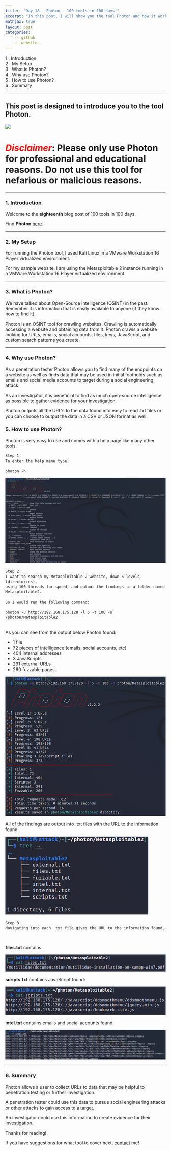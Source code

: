 ```yaml
---
title:  "Day 18 - Photon - 100 tools in 100 days!"
excerpt: "In this post, I will show you the tool Photon and how it works."
mathjax: true
layout: post
categories:
    -- github
    -- website
---
```


1 . Introduction
<br>
2 . My Setup
<br>
3 . What is Photon?
<br>
4 . Why use Photon?
<br>
5 . How to use Photon?
<br>
6 . Summary

---

## This post is designed to introduce you to the tool Photon.

![](https://camo.githubusercontent.com/ed78bd3eda629d834704adf5594bbe8526e6bcbc431cb4cc180cacb5160234ae/68747470733a2f2f696d6167652e6962622e636f2f68354f5a414b2f70686f746f6e736d616c6c2e706e67)

# <span style="color:red">***Disclaimer***</span>: **Please only use Photon for professional and educational reasons. Do not use this tool for nefarious or malicious reasons.**

---

### 1. **Introduction**

Welcome to the **eighteenth** blog post of 100 tools in 100 days.<br> 


Find **Photon** [here](https://github.com/s0md3v/Photon).

---

### 2. **My Setup**

For running the Photon tool, I used Kali Linux in a VMware Workstation 16 Player virtualized environment.

For my sample website, I am using the Metasploitable 2 instance running in a VMWare Workstation 16 Player virtualized environment. 

---

### 3. **What is Photon?**

We have talked about Open-Source Intelligence (OSINT) in the past. Remember it is information that is easily available to anyone (if they know how to find it).

Photon is an OSINT tool for crawling websites. Crawling is automatically accessing a website and obtaining data from it. Photon crawls a website looking for URLs, emails, social accounts, files, keys, JavaScript, and custom search patterns you create. 

---

### 4. **Why use Photon?**

As a penetration tester Photon allows you to find many of the endpoints on a website as well as finds data that may be used in initial footholds such as emails and social media accounts to target during a social engineering attack.

As an investigator, it is beneficial to find as much open-source intelligence as possible to gather evidence for your investigation.

Photon outputs all the URL's to the data found into easy to read .txt files or you can choose to output the data in a CSV or JSON format as well. 

### 5. **How to use Photon?**

Photon is very easy to use and comes with a help page like many other tools.

    Step 1:
    To enter the help menu type:

    photon -h

![](https://raw.githubusercontent.com/matthewomccorkle/matthewomccorkle.github.io/master/_posts/assets/100%20tools/photon/photon6.PNG)

    Step 2:
    I want to search my Metasploitable 2 website, down 5 levels (directories), 
    using 100 threads for speed, and output the findings to a folder named 
    Metasploitable2.

    So I would run the following command:

    photon -u http://192.168.175.128 -l 5 -t 100 -o /photon/Metasploitable2

<br>
As you can see from the output below Photon found:

- 1 file<br>
- 72 pieces of intelligence (emails, social accounts, etc)<br>
- 404 internal addresses<br>
- 3 JavaScripts<br>
- 291 external URLs<br>
- 260 fuzzable pages.<br>

![](https://raw.githubusercontent.com/matthewomccorkle/matthewomccorkle.github.io/master/_posts/assets/100%20tools/photon/photon1.PNG)

All of the findings are output into .txt files with the URL to the information found.

![](https://raw.githubusercontent.com/matthewomccorkle/matthewomccorkle.github.io/master/_posts/assets/100%20tools/photon/photon2.PNG)

    Step 3:
    Navigating into each .txt file gives the URL to the information found. 

<br>

**files.txt** contains:

![](https://raw.githubusercontent.com/matthewomccorkle/matthewomccorkle.github.io/master/_posts/assets/100%20tools/photon/photon3.PNG)

**scripts.txt** contains JavaScript found:

![](https://raw.githubusercontent.com/matthewomccorkle/matthewomccorkle.github.io/master/_posts/assets/100%20tools/photon/photon4.PNG)

**intel.txt** contains emails and social accounts found:

![](https://raw.githubusercontent.com/matthewomccorkle/matthewomccorkle.github.io/master/_posts/assets/100%20tools/photon/photon5.PNG)

---

### 6. **Summary**

Photon allows a user to collect URLs to data that may be helpful to penetration testing or further investigation. 

A penetration tester could use this data to pursue social engineering attacks or other attacks to gain access to a target. 

An investigator could use this information to create evidence for their investigation. 


Thanks for reading!<br>

If you have suggestions for what tool to cover next, [contact](mailto:matthew.o.mccorkle@gmail.com) me!
